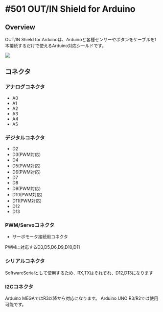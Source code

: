 # #501 OUT/IN Shield for Arduino

## Overview
OUT/IN Shield for Arduinoは、Arduinoと各種センサーやボタンをケーブルを1本接続するだけで使えるArduino対応シールドです。

![](shield_outin_arduino.jpg)

## コネクタ
### アナログコネクタ
- A0
- A1
- A2
- A3
- A4
- A5

### デジタルコネクタ
- D2
- D3(PWM対応)
- D4
- D5(PWM対応)
- D6(PWM対応)
- D7
- D8
- D9(PWM対応)
- D10(PWM対応)
- D11(PWM対応)
- D12
- D13

### PWM/Servoコネクタ
- サーボモータ接続用コネクタ

PWMに対応するD3,D5,D6,D9,D10,D11

### シリアルコネクタ
SoftwareSerialとして使用するため、RX,TXはそれぞれ、D12,D13になります

### I2Cコネクタ
Arduino MEGAではR3以降から対応になります。
Arduino UNO R3/R2では使用可能です。

